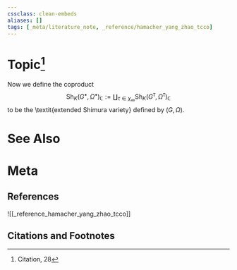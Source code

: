 ```yaml
---
cssclass: clean-embeds
aliases: []
tags: [_meta/literature_note, _reference/hamacher_yang_zhao_tcco]
---
```

# Topic[^1]

 

Now we define the coproduct
$$ \mathrm{Sh}_K(G^\bullet, \Omega^\bullet)_\mathbb{C} := \coprod_{\tau \in \chi_\infty} \mathrm{Sh}_K(G^\tau, \Omega^\tau)_\mathbb{C}  $$
to be the \textit{extended Shimura variety} defined by $(G, \Omega)$. 
  

# See Also

# Meta
## References
![[_reference_hamacher_yang_zhao_tcco]]


## Citations and Footnotes
[^1]: Citation, 28